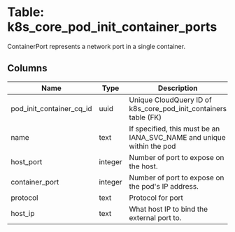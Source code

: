 
# Table: k8s_core_pod_init_container_ports
ContainerPort represents a network port in a single container.
## Columns
| Name        | Type           | Description  |
| ------------- | ------------- | -----  |
|pod_init_container_cq_id|uuid|Unique CloudQuery ID of k8s_core_pod_init_containers table (FK)|
|name|text|If specified, this must be an IANA_SVC_NAME and unique within the pod|
|host_port|integer|Number of port to expose on the host.|
|container_port|integer|Number of port to expose on the pod's IP address.|
|protocol|text|Protocol for port|
|host_ip|text|What host IP to bind the external port to.|
